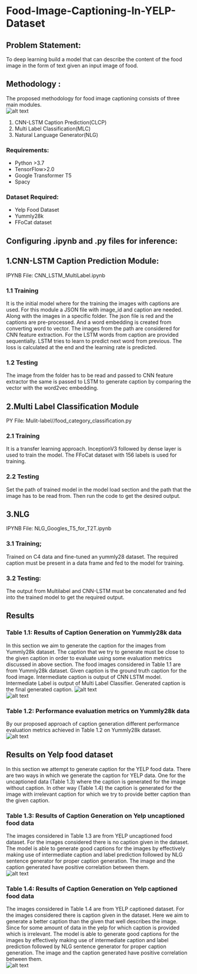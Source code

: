 # Food-Image-Captioning-In-YELP-Dataset


## Problem Statement: 
To deep learning build a model that can describe the content of the food image in the form of text given an input image of food.

## Methodology :
The proposed methodology for food image captioning consists of three main modules.
<br/>
![alt text](https://github.com/BasavarajMS11/Food-Image-Captioning-In-YELP-Dataset/blob/master/Images/Methodology.JPG?raw=true)
<br/>
1. CNN-LSTM Caption Prediction(CLCP)
2. Multi Label Classification(MLC)
3. Natural Language Generator(NLG)

### Requirements:
- Python >3.7
- TensorFlow>2.0
- Google Transformer T5
- Spacy

### Dataset Required:
- Yelp Food Dataset
- Yummly28k
- FFoCat dataset



## Configuring .ipynb and .py files for inference:
 
## 1.CNN-LSTM Caption Prediction Module:
IPYNB File: CNN_LSTM_MultiLabel.ipynb
### 1.1 Training
It is the initial model where for the training the images with captions are used.
For this module a JSON file with image_id and caption are needed. Along with the images in a specific folder.
The json file is red and the captions are pre-processed. And a word embedding is created from converting word to vector.
The images from the path are considered for CNN feature extraction.
For the LSTM words from caption are provided sequentially.
LSTM tries to learn to predict next word from previous.
The loss is calculated at the end and the learning rate is predicted.

### 1.2 Testing
The image from the folder has to be read and passed to CNN feature extractor the same is passed to LSTM to generate caption by comparing the vector with the word2vec embedding.

## 2.Multi Label Classification Module
PY File: Mulit-label//food_category_classification.py
### 2.1 Training
It is a transfer learning approach.
InceptionV3 followed by dense layer is used to train the model.
The FFoCat dataset with 156 labels is used for training.

### 2.2 Testing 
Set the path of trained model in the model load section and the path that the image has to be read from.
Then run the code to get the desired output.

## 3.NLG
IPYNB File: NLG_Googles_T5_for_T2T.ipynb
### 3.1 Training;
Trained on C4 data and fine-tuned an yummly28 dataset.
The required caption must be present in a data frame and fed to the model for training.

### 3.2 Testing:
The output from Multilabel and CNN-LSTM must be concatenated and fed into the trained model to get the required output.

## Results

### Table 1.1: Results of Caption Generation on Yummly28k data
In this section we aim to generate the caption for the images from Yummly28k dataset. The caption that we try to generate must be close to the given caption in order to evaluate using some evaluation metrics discussed in above section.
The food images considered in Table 1.1 are from Yummly28k dataset. Given caption is the ground truth caption for the food image. Intermediate caption is output of CNN LSTM model. Intermediate Label is output of Multi Label Classifier. Generated caption is the final generated caption.
![alt text](https://github.com/BasavarajMS11/Food-Image-Captioning-In-YELP-Dataset/blob/master/Images/ResultsYummly28k_1.JPG?raw=true)
<br/>
![alt text](https://github.com/BasavarajMS11/Food-Image-Captioning-In-YELP-Dataset/blob/master/Images/ResultsYummly28k_2.JPG?raw=true)
<br/>

### Table 1.2: Performance evaluation metrics on Yummly28k data
By our proposed approach of caption generation different performance evaluation metrics achieved in Table 1.2 on Yummly28k dataset.<br/>
![alt text](https://github.com/BasavarajMS11/Food-Image-Captioning-In-YELP-Dataset/blob/master/Images/Perf_Evaluation_Yummly.JPG?raw=true)
<br/>

## Results on Yelp food dataset
In this section we attempt to generate caption for the YELP food data. There are two ways in which we generate the caption for YELP data. One for the uncaptioned data (Table 1.3) where the caption is generated for the image without caption. In other way (Table 1.4) the caption is generated for the image with irrelevant caption for which we try to provide better caption than the given caption.

### Table 1.3: Results of Caption Generation on Yelp uncaptioned food data
The images considered in Table 1.3 are from YELP uncaptioned food dataset. For the images considered there is no caption given in the dataset. The model is able to generate good captions for the images by effectively making use of intermediate caption and label prediction followed by NLG sentence generator for proper caption generation. The image and the caption generated have positive correlation between them.<br/>
![alt text](https://github.com/BasavarajMS11/Food-Image-Captioning-In-YELP-Dataset/blob/master/Images/ResultsUncapYelp.JPG?raw=true)
<br/>

### Table 1.4: Results of Caption Generation on Yelp captioned food data
The images considered in Table 1.4 are from YELP captioned dataset. For the images considered there is caption given in the dataset. Here we aim to generate a better caption than the given that well describes the image. Since for some amount of data in the yelp for which caption is provided which is irrelevant. The model is able to generate good captions for the images by effectively making use of intermediate caption and label prediction followed by NLG sentence generator for proper caption generation. The image and the caption generated have positive correlation between them.<br/>
![alt text](https://github.com/BasavarajMS11/Food-Image-Captioning-In-YELP-Dataset/blob/master/Images/ResultsCapYelp.JPG?raw=true)
<br/>





 






